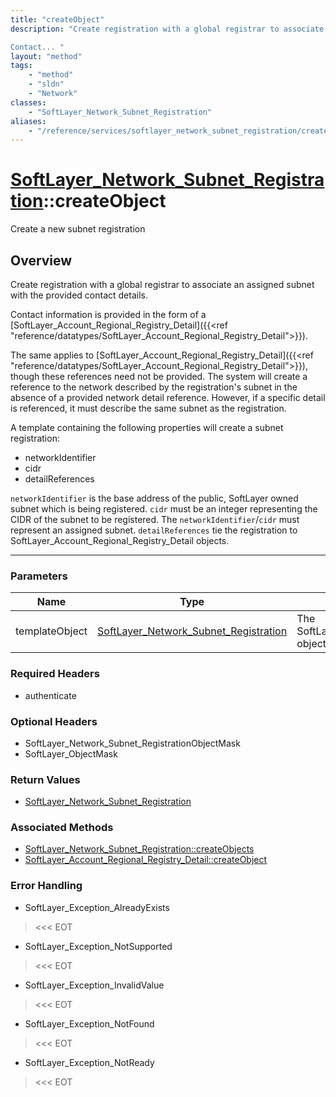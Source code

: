 ```yaml
---
title: "createObject"
description: "Create registration with a global registrar to associate an assigned subnet with the provided contact details. 

Contact... "
layout: "method"
tags:
    - "method"
    - "sldn"
    - "Network"
classes:
    - "SoftLayer_Network_Subnet_Registration"
aliases:
    - "/reference/services/softlayer_network_subnet_registration/createObject"
---
```

# [SoftLayer_Network_Subnet_Registration](/reference/services/SoftLayer_Network_Subnet_Registration)::createObject

Create a new subnet registration


## Overview 
Create registration with a global registrar to associate an assigned subnet with the provided contact details. 

Contact information is provided in the form of a [SoftLayer_Account_Regional_Registry_Detail]({{<ref "reference/datatypes/SoftLayer_Account_Regional_Registry_Detail">}}). 

The same applies to [SoftLayer_Account_Regional_Registry_Detail]({{<ref "reference/datatypes/SoftLayer_Account_Regional_Registry_Detail">}}), though these references need not be provided. The system will create a reference to the network described by the registration's subnet in the absence of a provided network detail reference. However, if a specific detail is referenced, it must describe the same subnet as the registration. 

A template containing the following properties will create a subnet registration: 


* networkIdentifier
* cidr
* detailReferences


``networkIdentifier`` is the base address of the public, SoftLayer owned subnet which is being registered. ``cidr`` must be an integer representing the CIDR of the subnet to be registered. The ``networkIdentifier``/``cidr`` must represent an assigned subnet. ``detailReferences`` tie the registration to SoftLayer_Account_Regional_Registry_Detail objects. 

-----

### Parameters 
|Name | Type | Description |
| --- | --- | --- |
|templateObject| <a href='/reference/datatypes/SoftLayer_Network_Subnet_Registration'>SoftLayer_Network_Subnet_Registration </a>| The SoftLayer_Network_Subnet_Registration object that you wish to create.|


### Required Headers
* authenticate


### Optional Headers
* SoftLayer_Network_Subnet_RegistrationObjectMask
* SoftLayer_ObjectMask

### Return Values
* <a href='/reference/datatypes/SoftLayer_Network_Subnet_Registration'>SoftLayer_Network_Subnet_Registration </a>


### Associated Methods

*  [SoftLayer_Network_Subnet_Registration::createObjects](/reference/services/SoftLayer_Network_Subnet_Registration/createObjects )
*  [SoftLayer_Account_Regional_Registry_Detail::createObject](/reference/services/SoftLayer_Account_Regional_Registry_Detail/createObject )



### Error Handling

* SoftLayer_Exception_AlreadyExists 

> <<< EOT 

* SoftLayer_Exception_NotSupported 

> <<< EOT 

* SoftLayer_Exception_InvalidValue 

> <<< EOT 

* SoftLayer_Exception_NotFound 

> <<< EOT 

* SoftLayer_Exception_NotReady 

> <<< EOT 



